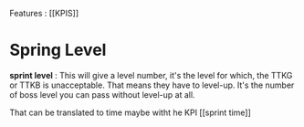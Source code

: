 

Features : [[KPIS]]


# Spring Level

**sprint level** : 
This will give a level number, it's the level for which, the TTKG or TTKB is unacceptable. That means they have to level-up. It's the number of boss level you can pass without level-up at all.

That can be translated to time maybe witht he KPI [[sprint time]]

